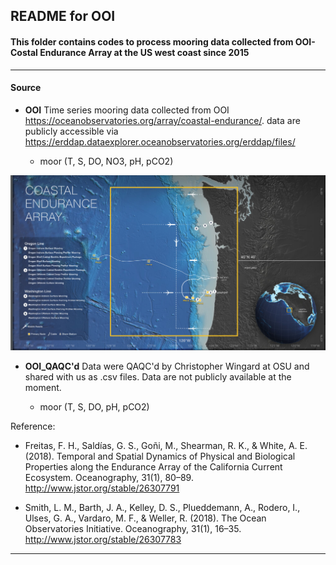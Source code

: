 ## README for OOI

#### This folder contains codes to process mooring data collected from OOI-Costal Endurance Array at the US west coast since 2015 
---

#### Source
- **OOI** Time series mooring data collected from OOI https://oceanobservatories.org/array/coastal-endurance/. data are publicly accessible via https://erddap.dataexplorer.oceanobservatories.org/erddap/files/
  
  - moor (T, S, DO, NO3, pH, pCO2)
 
<p align="center">
<img src="https://github.com/Zhu-Yifan/LO_user/blob/master/obs/OOI/plot/Coastal-Endurance-Array.jpg" alt="Figure 1. OOI, showing mooring sites">

- **OOI_QAQC'd** Data were QAQC'd by Christopher Wingard at OSU and shared with us as .csv files. Data are not publicly available at the moment.

  -  moor (T, S, DO, pH, pCO2)

</p>

Reference:

- Freitas, F. H., Saldías, G. S., Goñi, M., Shearman, R. K., & White, A. E. (2018). Temporal and Spatial Dynamics of Physical and Biological Properties along the Endurance Array of the California Current Ecosystem. Oceanography, 31(1), 80–89. http://www.jstor.org/stable/26307791

- Smith, L. M., Barth, J. A., Kelley, D. S., Plueddemann, A., Rodero, I., Ulses, G. A., Vardaro, M. F., & Weller, R. (2018). The Ocean Observatories Initiative. Oceanography, 31(1), 16–35. http://www.jstor.org/stable/26307783

---

